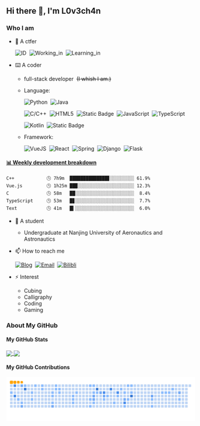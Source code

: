 ## Hi there 👋, I'm L0v3ch4n

### Who I am

- 🚩 A ctfer

  ![ID](https://img.shields.io/badge/ID-L0v3ch4n-blue)&nbsp;&nbsp;![Working_in](https://img.shields.io/badge/Working_in-Crypto-green)&nbsp;&nbsp;![Learning_in](https://img.shields.io/badge/Learning_in-AI-pink)

- ⌨️ A coder
  - full-stack developer&nbsp;&nbsp;~~(I whish I am.)~~
  - Language:

    ![Python](https://img.shields.io/badge/Main-Python-blue?logo=Python)&nbsp;&nbsp;![Java](https://img.shields.io/badge/Main-Java-orange?logo=Java)

    ![C/C++](https://img.shields.io/badge/Other-C%2FC%2B%2B-blue?logo=C)&nbsp;&nbsp;![HTML5](https://img.shields.io/badge/Other-HTML5-E34F26?logo=HTML5)&nbsp;&nbsp;![Static Badge](https://img.shields.io/badge/Other-CSS3-1572B6?logo=CSS3)&nbsp;&nbsp;![JavaScript](https://img.shields.io/badge/Other-JavaScript-yellow?logo=JavaScript)&nbsp;&nbsp;![TypeScript](https://img.shields.io/badge/Other-TypeScript-00599C?logo=TypeScript)

    ![Kotlin](https://img.shields.io/badge/Learning-Kotlin-purple?logo=Kotlin)&nbsp;&nbsp;![Static Badge](https://img.shields.io/badge/Learning-Go-00ADD8?logo=Go)

  - Framework:

    ![VueJS](https://img.shields.io/badge/Vue.js-35495e.svg?logo=vue.js&logoColor=4FC08D)&nbsp;&nbsp;![React](https://img.shields.io/badge/React-20232a.svg?logo=react&logoColor=61DAFB)&nbsp;&nbsp;![Spring](https://img.shields.io/badge/Spring-6DB33F.svg?logo=spring&logoColor=white)&nbsp;&nbsp;![Django](https://img.shields.io/badge/Django-092E20.svg?logo=django&logoColor=white)&nbsp;&nbsp;![Flask](https://img.shields.io/badge/Flask-000.svg?logo=flask&logoColor=white)

<!-- Waka Box -->
  <!-- waka-box start -->
#### <a href="https://gist.github.com/4a7eb433b1567bd06dc5d33eaeb5cde9" target="_blank">📊 Weekly development breakdown</a>
```text
C++            🕓 7h9m  ██████████████▊░░░░░░░░░ 61.9%
Vue.js         🕓 1h25m ██▉░░░░░░░░░░░░░░░░░░░░░ 12.3%
C              🕓 58m   ██░░░░░░░░░░░░░░░░░░░░░░  8.4%
TypeScript     🕓 53m   █▊░░░░░░░░░░░░░░░░░░░░░░  7.7%
Text           🕓 41m   █▍░░░░░░░░░░░░░░░░░░░░░░  6.0%
```
<!-- Powered by https://github.com/YouEclipse/waka-box-go . -->
<!-- waka-box end -->

- 📖 A student
  - Undergraduate at Nanjing University of Aeronautics and Astronautics

- 📫 How to reach me

  [![Blog](https://img.shields.io/badge/Blog-black?logo=RSS)](https://www.cnblogs.com/Lovechan)&nbsp;&nbsp;[![Email](https://img.shields.io/badge/Gmail-D14836?logo=gmail&logoColor=white)](mailto:lovechan@nuaa.edu.cn)&nbsp;&nbsp;[![Bilibli](https://img.shields.io/badge/Bilibili-FB7299?logo=Bilibili)](https://b23.tv/1Y5XwJk)

- ⚡ Interest
  - Cubing
  - Calligraphy
  - Coding
  - Gaming

### About My GitHub

#### My GitHub Stats
<!-- GitHub stats -->
<picture>
  <source
    srcset="https://github-readme-stats.vercel.app/api?username=Cuber-Wei&show_icons=true&theme=onedark"
    media="(prefers-color-scheme: dark)"
  />
  <source
    srcset="https://github-readme-stats.vercel.app/api?username=Cuber-Wei&show_icons=true&theme=shadow_blue"
    media="(prefers-color-scheme: light), (prefers-color-scheme: no-preference)"
  />
  <a href="https://github.com/anuraghazra/github-readme-stats">
    <img height=200 align="center" src="https://github-readme-stats.vercel.app/api?username=Cuber-Wei&show_icons=true&theme=shadow_blue" />
  </a>
</picture>
<a href="https://github.com/anuraghazra/github-readme-stats">
  <img height=200 align="center" src="https://github-readme-stats.vercel.app/api/top-langs/?username=Cuber-Wei&layout=compact&langs_count=8&card_width=320" />
</a>

#### My GitHub Contributions
<!-- GitHub snk -->
<picture>
  <source media="(prefers-color-scheme: dark)" srcset="https://raw.githubusercontent.com/Cuber-Wei/Cuber-Wei/output/github-snake-dark.svg" />
  <source media="(prefers-color-scheme: light)" srcset="https://raw.githubusercontent.com/Cuber-Wei/Cuber-Wei/output/ocean.gif" />
  <img alt="github-snake" src="https://raw.githubusercontent.com/Cuber-Wei/Cuber-Wei/output/ocean.gif" />
</picture>
